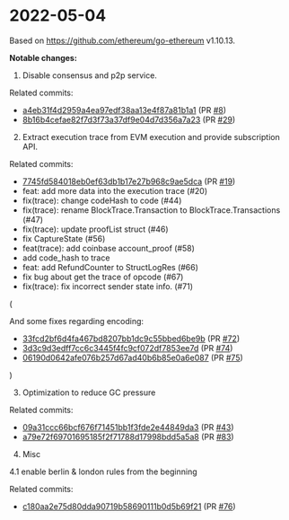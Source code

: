 # 2022-05-04

Based on https://github.com/ethereum/go-ethereum v1.10.13.

**Notable changes:**

1. Disable consensus and p2p service.

Related commits:

+ [a4eb31f4d2959a4ea97edf38aa13e4f87a81b1a1](https://github.com/scroll-tech/go-ethereum/commit/a4eb31f4d2959a4ea97edf38aa13e4f87a81b1a1) (PR [#8](https://github.com/scroll-tech/go-ethereum/pull/8))
+ [8b16b4cefae82f7d3f73a37df9e04d7d356a7a23](https://github.com/scroll-tech/go-ethereum/commit/8b16b4cefae82f7d3f73a37df9e04d7d356a7a23) (PR [#29](https://github.com/scroll-tech/go-ethereum/pull/29))

2. Extract execution trace from EVM execution and provide subscription API.

Related commits:

+ [7745fd584018eb0ef63db1b17e27b968c9ae5dca](https://github.com/scroll-tech/go-ethereum/commit/7745fd584018eb0ef63db1b17e27b968c9ae5dca) (PR [#19](https://github.com/scroll-tech/go-ethereum/pull/19))
+ feat: add more data into the execution trace (#20)
+ fix(trace): change codeHash to code (#44)
+ fix(trace): rename BlockTrace.Transaction to BlockTrace.Transactions (#47)
+ fix(trace): update proofList struct (#46)
+ fix CaptureState (#56) 
+ feat(trace): add coinbase account_proof (#58)
+ add code_hash to trace
+ feat: add RefundCounter to StructLogRes (#66)
+ fix bug about get the trace of opcode (#67)
+ fix(trace): fix incorrect sender state info. (#71)

(

And some fixes regarding encoding:

+ [33fcd2bf6d4fa467bd8207bb1dc9c55bbed6be9b](https://github.com/scroll-tech/go-ethereum/commit/33fcd2bf6d4fa467bd8207bb1dc9c55bbed6be9b) (PR [#72](https://github.com/scroll-tech/go-ethereum/pull/72))
+ [3d3c9d3edff7cc6c3445f4fc9cf072df7853ee7d](https://github.com/scroll-tech/go-ethereum/commit/3d3c9d3edff7cc6c3445f4fc9cf072df7853ee7d) (PR [#74](https://github.com/scroll-tech/go-ethereum/pull/74))
+ [06190d0642afe076b257d67ad40b6b85e0a6e087](https://github.com/scroll-tech/go-ethereum/commit/06190d0642afe076b257d67ad40b6b85e0a6e087) (PR [#75](https://github.com/scroll-tech/go-ethereum/pull/75))

)


3. Optimization to reduce GC pressure

Related commits:

+ [09a31ccc66bcf676f71451bb1f3fde2e44849da3](https://github.com/scroll-tech/go-ethereum/commit/09a31ccc66bcf676f71451bb1f3fde2e44849da3) (PR [#43](https://github.com/scroll-tech/go-ethereum/pull/43))
+ [a79e72f69701695185f2f71788d17998bdd5a5a8](https://github.com/scroll-tech/go-ethereum/commit/a79e72f69701695185f2f71788d17998bdd5a5a8) (PR [#83](https://github.com/scroll-tech/go-ethereum/pull/83))

4. Misc

4.1 enable berlin & london rules from the beginning

Related commits:

+ [c180aa2e75d80dda90719b58690111b0d5b69f21](https://github.com/scroll-tech/go-ethereum/commit/c180aa2e75d80dda90719b58690111b0d5b69f21) (PR [#76](https://github.com/scroll-tech/go-ethereum/pull/76))
